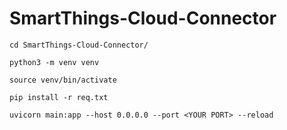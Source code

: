 # SmartThings-Cloud-Connector

```cd SmartThings-Cloud-Connector/```

```python3 -m venv venv```

```source venv/bin/activate```

```pip install -r req.txt```

```uvicorn main:app --host 0.0.0.0 --port <YOUR PORT> --reload```
